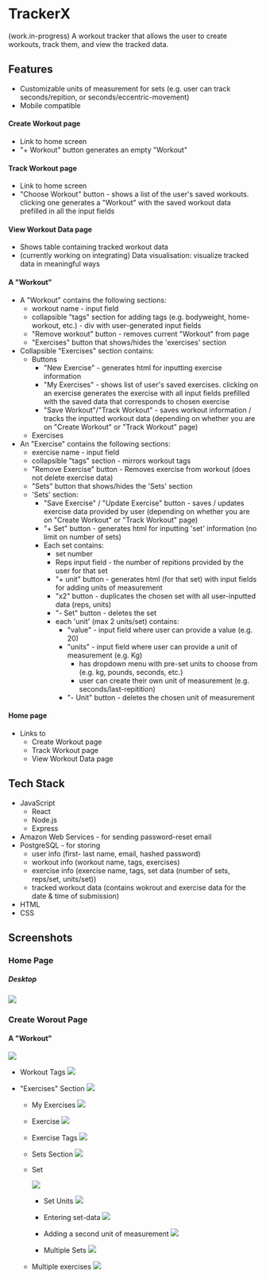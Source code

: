 # TrackerX

(work.in-progress)
A workout tracker that allows the user to create workouts, track them, and view the tracked data.

## Features

-   Customizable units of measurement for sets (e.g. user can track seconds/repition, or seconds/eccentric-movement)
-   Mobile compatible

#### Create Workout page

-   Link to home screen
-   "+ Workout" button generates an empty "Workout"

#### Track Workout page

-   Link to home screen
-   "Choose Workout" button - shows a list of the user's saved workouts. clicking one generates a "Workout" with the saved workout data prefilled in all the input fields

#### View Workout Data page

-   Shows table containing tracked workout data
-   (currently working on integrating) Data visualisation: visualize tracked data in meaningful ways

#### A "Workout"

-   A "Workout" contains the following sections:
    -   workout name - input field
    -   collapsible "tags" section for adding tags (e.g. bodyweight, home-workout, etc.) - div with user-generated input fields
    -   "Remove workout" button - removes current "Workout" from page
    -   "Exercises" button that shows/hides the 'exercises' section
-   Collapsible "Exercises" section contains:
    -   Buttons
        -   "New Exercise" - generates html for inputting exercise information
        -   "My Exercises" - shows list of user's saved exercises. clicking on an exercise generates the exercise with all input fields prefilled with the saved data that corresponds to chosen exercise
        -   "Save Workout"/"Track Workout" - saves workout information / tracks the inputted workout data (depending on whether you are on "Create Workout" or "Track Workout" page)
    -   Exercises
-   An "Exercise" contains the following sections:
    -   exercise name - input field
    -   collapsible "tags" section - mirrors workout tags
    -   "Remove Exercise" button - Removes exercise from workout (does not delete exercise data)
    -   "Sets" button that shows/hides the 'Sets' section
    -   'Sets' section:
        -   "Save Exercise" / "Update Exercise" button - saves / updates exercise data provided by user (depending on whether you are on "Create Workout" or "Track Workout" page)
        -   "+ Set" button - generates html for inputting 'set' information (no limit on number of sets)
        -   Each set contains:
            -   set number
            -   Reps input field - the number of repitions provided by the user for that set
            -   "+ unit" button - generates html (for that set) with input fields for adding units of measurement
            -   "x2" button - duplicates the chosen set with all user-inputted data (reps, units)
            -   "- Set" button - deletes the set
            -   each 'unit' (max 2 units/set) contains:
                -   "value" - input field where user can provide a value (e.g. 20)
                -   "units" - input field where user can provide a unit of measurement (e.g. Kg)
                    -   has dropdown menu with pre-set units to choose from (e.g. kg, pounds, seconds, etc.)
                    -   user can create their own unit of measurement (e.g. seconds/last-repitition)
                -   "- Unit" button - deletes the chosen unit of measurement

#### Home page

-   Links to
    -   Create Workout page
    -   Track Workout page
    -   View Workout Data page

## Tech Stack

-   JavaScript
    -   React
    -   Node.js
    -   Express
-   Amazon Web Services - for sending password-reset email
-   PostgreSQL - for storing
    -   user info (first- last name, email, hashed password)
    -   workout info (workout name, tags, exercises)
    -   exercise info (exercise name, tags, set data (number of sets, reps/set, units/set))
    -   tracked workout data (contains wokrout and exercise data for the date & time of submission)
-   HTML
-   CSS

## Screenshots

### Home Page

##### Desktop

![](./public/screenshots/1.png)

<!-- ##### Mobile

![](./public/screenshots/mobile/1.png) -->

### Create Worout Page

#### A "Workout"

![](./public/screenshots/2.png)

-   Workout Tags
    ![](./public/screenshots/3.png)

-   "Exercises" Section
    ![](./public/screenshots/4.png)

    -   My Exercises
        ![](./public/screenshots/5.png)
    -   Exercise
        ![](./public/screenshots/6.png)
    -   Exercise Tags
        ![](./public/screenshots/7.png)
    -   Sets Section
        ![](./public/screenshots/8.png)
    -   Set

        ![](./public/screenshots/9.png)

        -   Set Units
            ![](./public/screenshots/11.png)

        -   Entering set-data
            ![](./public/screenshots/12.png)

        -   Adding a second unit of measurement
            ![](./public/screenshots/13.png)

        -   Multiple Sets
            ![](./public/screenshots/14.png)

    -   Multiple exercises
        ![](./public/screenshots/15.png)
